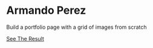 # Armando Perez


Build a portfolio page with a grid of images from scratch




[See The Result](https://denishromenko.gitbooks.io/codeacademy_doc/content/html_css_projects/armando_perez.html)


